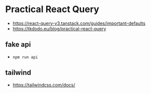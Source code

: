 # Practical React Query
- https://react-query-v3.tanstack.com/guides/important-defaults
- https://tkdodo.eu/blog/practical-react-query

## fake api
- `npm run api`

## tailwind
- https://tailwindcss.com/docs/